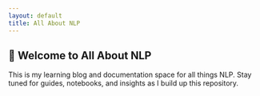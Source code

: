 ```yaml
---
layout: default
title: All About NLP
---
```


## 📘 Welcome to All About NLP

This is my learning blog and documentation space for all things NLP. Stay tuned for guides, notebooks, and insights as I build up this repository.
